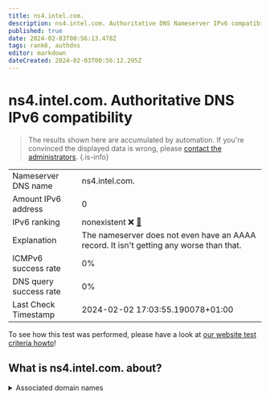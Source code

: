 ```yaml
---
title: ns4.intel.com.
description: ns4.intel.com. Authoritative DNS Nameserver IPv6 compatibility
published: true
date: 2024-02-03T00:56:13.478Z
tags: rank6, authdns
editor: markdown
dateCreated: 2024-02-03T00:56:12.295Z
---
```


# ns4.intel.com. Authoritative DNS IPv6 compatibility

> The results shown here are accumulated by automation. If you're convinced the displayed data is wrong, please [contact the administrators](/howto/chat). 
{.is-info}




|   |   |
| - | - |
| Nameserver DNS name | ns4.intel.com.
| Amount IPv6 address | 0
| IPv6 ranking | nonexistent :x: [🔗](/howto/ranking) |
| Explanation | The nameserver does not even have an AAAA record. It isn't getting any worse than that. |
| ICMPv6 success rate | 0%|
| DNS query success rate | 0% |
| Last Check Timestamp | 2024-02-02 17:03:55.190078+01:00 |

To see how this test was performed, please have a look at [our website test criteria howto](/howto/testcriteria/authdns)!


## What is ns4.intel.com. about?






<details>
<summary>Associated domain names</summary>

www.intel.com

</details>
